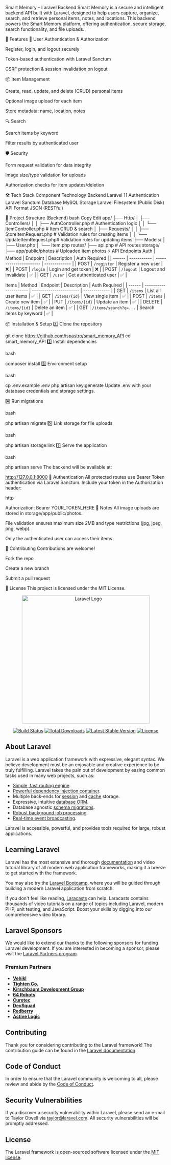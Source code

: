 Smart Memory – Laravel Backend
Smart Memory is a secure and intelligent backend API built with Laravel, designed to help users capture, organize, search, and retrieve personal items, notes, and locations.
This backend powers the Smart Memory platform, offering authentication, secure storage, search functionality, and file uploads.

🚀 Features
🔐 User Authentication & Authorization

Register, login, and logout securely

Token-based authentication with Laravel Sanctum

CSRF protection & session invalidation on logout

📦 Item Management

Create, read, update, and delete (CRUD) personal items

Optional image upload for each item

Store metadata: name, location, notes

🔍 Search

Search items by keyword

Filter results by authenticated user

🛡 Security

Form request validation for data integrity

Image size/type validation for uploads

Authorization checks for item updates/deletion

🛠 Tech Stack
Component	Technology
Backend	Laravel 11
Authentication	Laravel Sanctum
Database	MySQL 
Storage	Laravel Filesystem (Public Disk)
API Format	JSON (RESTful)

📂 Project Structure (Backend)
bash
Copy
Edit
app/
 ├── Http/
 │   ├── Controllers/
 │   │   ├── AuthController.php   # Authentication logic
 │   │   └── ItemController.php   # Item CRUD & search
 │   ├── Requests/
 │   │   ├── StoreItemRequest.php # Validation rules for creating items
 │   │   └── UpdateItemRequest.php# Validation rules for updating items
 ├── Models/
 │   ├── User.php
 │   └── Item.php
routes/
 ├── api.php                     # API routes
storage/
 ├── app/public/photos           # Uploaded item photos
⚡ API Endpoints
Auth
| Method | Endpoint    | Description            | Auth Required |
| ------ | ----------- | ---------------------- | ------------- |
| POST   | `/register` | Register a new user    | ❌             |
| POST   | `/login`    | Login and get token    | ❌             |
| POST   | `/logout`   | Logout and invalidate  | ✅             |
| GET    | `/user`     | Get authenticated user | ✅             |


Items
| Method | Endpoint              | Description             | Auth Required |
| ------ | --------------------- | ----------------------- | ------------- |
| GET    | `/items`              | List all user items     | ✅             |
| GET    | `/items/{id}`         | View single item        | ✅             |
| POST   | `/items`              | Create new item         | ✅             |
| PUT    | `/items/{id}`         | Update an item          | ✅             |
| DELETE | `/items/{id}`         | Delete an item          | ✅             |
| GET    | `/items/search?q=...` | Search items by keyword | ✅             |

📦 Installation & Setup
1️⃣ Clone the repository


git clone https://github.com/ispastro/smart_memory_API
cd  smart_memory_API
2️⃣ Install dependencies

bash

composer install
3️⃣ Environment setup

bash

cp .env.example .env
php artisan key:generate
Update .env with your database credentials and storage settings.

4️⃣ Run migrations

bash

php artisan migrate
5️⃣ Link storage for file uploads

bash

php artisan storage:link
6️⃣ Serve the application

bash

php artisan serve
The backend will be available at:


http://127.0.0.1:8000
🔑 Authentication
All protected routes use Bearer Token authentication via Laravel Sanctum.
Include your token in the Authorization header:

http

Authorization: Bearer YOUR_TOKEN_HERE
📌 Notes
All image uploads are stored in storage/app/public/photos.

File validation ensures maximum size 2MB and type restrictions (jpg, jpeg, png, webp).

Only the authenticated user can access their items.

🤝 Contributing
Contributions are welcome!

Fork the repo

Create a new branch

Submit a pull request

📜 License
This project is licensed under the MIT License.











<p align="center"><a href="https://laravel.com" target="_blank"><img src="https://raw.githubusercontent.com/laravel/art/master/logo-lockup/5%20SVG/2%20CMYK/1%20Full%20Color/laravel-logolockup-cmyk-red.svg" width="400" alt="Laravel Logo"></a></p>

<p align="center">
<a href="https://github.com/laravel/framework/actions"><img src="https://github.com/laravel/framework/workflows/tests/badge.svg" alt="Build Status"></a>
<a href="https://packagist.org/packages/laravel/framework"><img src="https://img.shields.io/packagist/dt/laravel/framework" alt="Total Downloads"></a>
<a href="https://packagist.org/packages/laravel/framework"><img src="https://img.shields.io/packagist/v/laravel/framework" alt="Latest Stable Version"></a>
<a href="https://packagist.org/packages/laravel/framework"><img src="https://img.shields.io/packagist/l/laravel/framework" alt="License"></a>
</p>

## About Laravel

Laravel is a web application framework with expressive, elegant syntax. We believe development must be an enjoyable and creative experience to be truly fulfilling. Laravel takes the pain out of development by easing common tasks used in many web projects, such as:

- [Simple, fast routing engine](https://laravel.com/docs/routing).
- [Powerful dependency injection container](https://laravel.com/docs/container).
- Multiple back-ends for [session](https://laravel.com/docs/session) and [cache](https://laravel.com/docs/cache) storage.
- Expressive, intuitive [database ORM](https://laravel.com/docs/eloquent).
- Database agnostic [schema migrations](https://laravel.com/docs/migrations).
- [Robust background job processing](https://laravel.com/docs/queues).
- [Real-time event broadcasting](https://laravel.com/docs/broadcasting).

Laravel is accessible, powerful, and provides tools required for large, robust applications.

## Learning Laravel

Laravel has the most extensive and thorough [documentation](https://laravel.com/docs) and video tutorial library of all modern web application frameworks, making it a breeze to get started with the framework.

You may also try the [Laravel Bootcamp](https://bootcamp.laravel.com), where you will be guided through building a modern Laravel application from scratch.

If you don't feel like reading, [Laracasts](https://laracasts.com) can help. Laracasts contains thousands of video tutorials on a range of topics including Laravel, modern PHP, unit testing, and JavaScript. Boost your skills by digging into our comprehensive video library.

## Laravel Sponsors

We would like to extend our thanks to the following sponsors for funding Laravel development. If you are interested in becoming a sponsor, please visit the [Laravel Partners program](https://partners.laravel.com).

### Premium Partners

- **[Vehikl](https://vehikl.com)**
- **[Tighten Co.](https://tighten.co)**
- **[Kirschbaum Development Group](https://kirschbaumdevelopment.com)**
- **[64 Robots](https://64robots.com)**
- **[Curotec](https://www.curotec.com/services/technologies/laravel)**
- **[DevSquad](https://devsquad.com/hire-laravel-developers)**
- **[Redberry](https://redberry.international/laravel-development)**
- **[Active Logic](https://activelogic.com)**

## Contributing

Thank you for considering contributing to the Laravel framework! The contribution guide can be found in the [Laravel documentation](https://laravel.com/docs/contributions).

## Code of Conduct

In order to ensure that the Laravel community is welcoming to all, please review and abide by the [Code of Conduct](https://laravel.com/docs/contributions#code-of-conduct).

## Security Vulnerabilities

If you discover a security vulnerability within Laravel, please send an e-mail to Taylor Otwell via [taylor@laravel.com](mailto:taylor@laravel.com). All security vulnerabilities will be promptly addressed.

## License

The Laravel framework is open-sourced software licensed under the [MIT license](https://opensource.org/licenses/MIT).
